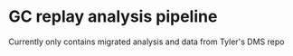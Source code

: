 GC replay analysis pipeline
==

Currently only contains migrated analysis and data from Tyler's DMS repo
